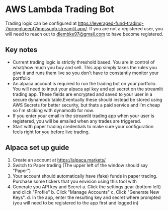 # AWS Lambda Trading Bot

Trading logic can be configured at https://leveraged-fund-trading-7iprpeglueepf7impssuqb.streamlit.app/. If you are not a registered user, you will need to reach out to dlembke97@gmail.com to have become registered. 

## Key notes
* Current trading logic is strictly threshold based. You are in control of what/how much you buy and sell. This app simply takes the rules you give it and runs them live so you don't have to constantly monitor your portfolio
* An alpaca account is required to run the trading bot on your portfolio. You will need to input your alpaca api key and api secret on the streamlit trading app. These fields are encrypted and saved to your user in a secure dynamodb table.Eventually these should instead be stored using AWS Secrets for better security, but thats a paid service and I'm cheap so I'm sticking with dynamodb for now.
* If you enter your email in the streamlit trading app when your user is registered, you will be emailed when any trades are triggered.
* Start with paper trading credentials to make sure your configuration feels right for you before live trading.

## Alpaca set up guide
1. Create an account at https://alpaca.markets/
2. Switch to Paper trading (The upper left of the window should say "Paper")
3. Your account should automatically have (fake) funds in paper trading. Purchase some tickers that you envision using this tool with
4. Generate you API key and Secret
   a. Click the settings gear (bottom left) and click "Profile"
   b. Click "Manage Accounts"
   c. Click "Generate New Keys".
   d. In the app, enter the resulting key and secret where prompted (you will need to be registered to the app first and logged in)